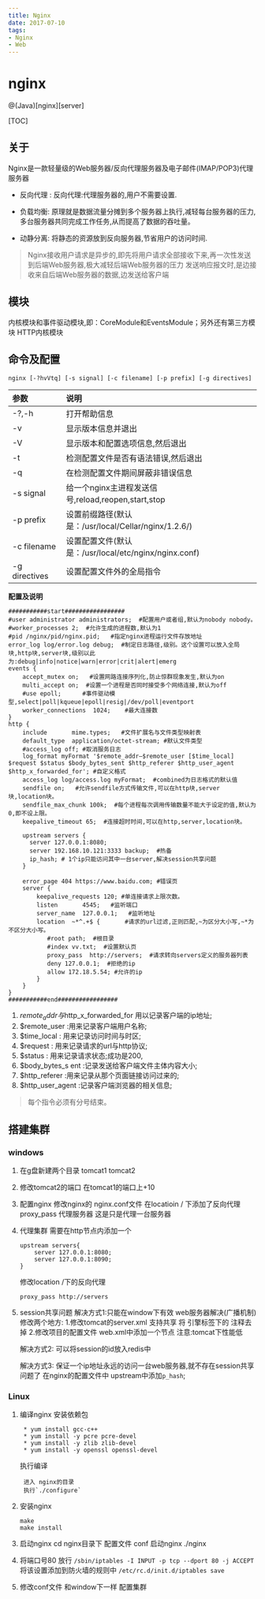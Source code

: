 ```yaml
---
title: Nginx
date: 2017-07-10
tags:
- Nginx
- Web
---
```


# nginx

@(Java)[nginx][server]

[TOC]

## 关于

Nginx是一款轻量级的Web服务器/反向代理服务器及电子邮件(IMAP/POP3)代理服务器

* 反向代理 :
    反向代理:代理服务器的,用户不需要设置.

* 负载均衡:
    原理就是数据流量分摊到多个服务器上执行,减轻每台服务器的压力,
    多台服务器共同完成工作任务,从而提高了数据的吞吐量。

* 动静分离:
    将静态的资源放到反向服务器,节省用户的访问时间.


> Nginx接收用户请求是异步的,即先将用户请求全部接收下来,再一次性发送到后端Web服务器,极大减轻后端Web服务器的压力
> 发送响应报文时,是边接收来自后端Web服务器的数据,边发送给客户端

## 模块
内核模块和事件驱动模块,即：CoreModule和EventsModule；另外还有第三方模块 HTTP内核模块


## 命令及配置

```
nginx [-?hvVtq] [-s signal] [-c filename] [-p prefix] [-g directives]
```

|参数|说明|
|:--|:--|
|-?,-h        |打开帮助信息|
|-v           |显示版本信息并退出|
|-V           |显示版本和配置选项信息,然后退出|
|-t           |检测配置文件是否有语法错误,然后退出|
|-q           |在检测配置文件期间屏蔽非错误信息|
|-s signal    |给一个nginx主进程发送信号,reload,reopen,start,stop|
|-p prefix    |设置前缀路径(默认是：/usr/local/Cellar/nginx/1.2.6/)|
|-c filename  |设置配置文件(默认是：/usr/local/etc/nginx/nginx.conf)|
|-g directives|设置配置文件外的全局指令|

**配置及说明**
```
###########start#################
#user administrator administrators;  #配置用户或者组,默认为nobody nobody。
#worker_processes 2;  #允许生成的进程数,默认为1
#pid /nginx/pid/nginx.pid;   #指定nginx进程运行文件存放地址
error_log log/error.log debug;  #制定日志路径,级别。这个设置可以放入全局块,http块,server块,级别以此为:debug|info|notice|warn|error|crit|alert|emerg
events {
    accept_mutex on;   #设置网路连接序列化,防止惊群现象发生,默认为on
    multi_accept on;  #设置一个进程是否同时接受多个网络连接,默认为off
    #use epoll;      #事件驱动模型,select|poll|kqueue|epoll|resig|/dev/poll|eventport
    worker_connections  1024;    #最大连接数
}
http {
    include       mime.types;   #文件扩展名与文件类型映射表
    default_type  application/octet-stream; #默认文件类型
    #access_log off; #取消服务日志
    log_format myFormat '$remote_addr–$remote_user [$time_local] $request $status $body_bytes_sent $http_referer $http_user_agent $http_x_forwarded_for'; #自定义格式
    access_log log/access.log myFormat;  #combined为日志格式的默认值
    sendfile on;   #允许sendfile方式传输文件,可以在http块,server块,location块。
    sendfile_max_chunk 100k;  #每个进程每次调用传输数量不能大于设定的值,默认为0,即不设上限。
    keepalive_timeout 65;  #连接超时时间,可以在http,server,location块。

    upstream servers {
      server 127.0.0.1:8080;
      server 192.168.10.121:3333 backup;  #热备
      ip_hash; # 1个ip只能访问其中一台server,解决session共享问题
    }

    error_page 404 https://www.baidu.com; #错误页
    server {
        keepalive_requests 120; #单连接请求上限次数。
        listen       4545;   #监听端口
        server_name  127.0.0.1;   #监听地址
        location  ~*^.+$ {       #请求的url过滤,正则匹配,~为区分大小写,~*为不区分大小写。
           #root path;  #根目录
           #index vv.txt;  #设置默认页
           proxy_pass  http://servers;  #请求转向servers定义的服务器列表
           deny 127.0.0.1;  #拒绝的ip
           allow 172.18.5.54; #允许的ip
        }
    }
}
###########end#################
```
1. $remote_addr 与$http_x_forwarded_for 用以记录客户端的ip地址;
2. $remote_user :用来记录客户端用户名称;
3. $time_local : 用来记录访问时间与时区;
4. $request : 用来记录请求的url与http协议;
5. $status : 用来记录请求状态;成功是200,
6. $body_bytes_s ent :记录发送给客户端文件主体内容大小;
7. $http_referer :用来记录从那个页面链接访问过来的;
8. $http_user_agent :记录客户端浏览器的相关信息;

> 每个指令必须有分号结束。

## 搭建集群
### windows

1. 在g盘新建两个目录 tomcat1 tomcat2
2. 修改tomcat2的端口 在tomcat1的端口上+10
3. 配置nginx
    修改nginx的 nginx.conf文件
    在locatioin / 下添加了反向代理
        proxy_pass 代理服务器
    这是只是代理一台服务器
4. 代理集群
    需要在http节点内添加一个
    ```
    upstream servers{
        server 127.0.0.1:8080;
        server 127.0.0.1:8090;
    }
    ```
    修改location /下的反向代理
    ```
    proxy_pass http://servers
    ```
5. session共享问题
    解决方式1:只能在window下有效
        web服务器解决(广播机制)
        修改两个地方:
            1.修改tomcat的server.xml 支持共享
                将 引擎标签下的
                    <Cluster className="org.apache.catalina.ha.tcp.SimpleTcpCluster"/>
                注释去掉
            2.修改项目的配置文件 web.xml中添加一个节点
        注意:tomcat下性能低

    解决方式2:
        可以将session的id放入redis中

    解决方式3:
        保证一个ip地址永远的访问一台web服务器,就不存在session共享问题了
        在nginx的配置文件中
            upstream中添加`p_hash`;

### Linux

1. 编译nginx
    安装依赖包

        * yum install gcc-c++
        * yum install -y pcre pcre-devel
        * yum install -y zlib zlib-devel
        * yum install -y openssl openssl-devel

    执行编译

        进入 nginx的目录
        执行`./configure`

2. 安装nginx
    ```
    make
    make install
    ```
3. 启动nginx
    cd nginx目录下
        配置文件 conf
        启动nginx
            ./nginx

4. 将端口号80 放行
    `/sbin/iptables -I INPUT -p tcp --dport 80 -j ACCEPT`
    将该设置添加到防火墙的规则中
    `/etc/rc.d/init.d/iptables save`

5. 修改conf文件 和window下一样
    配置集群